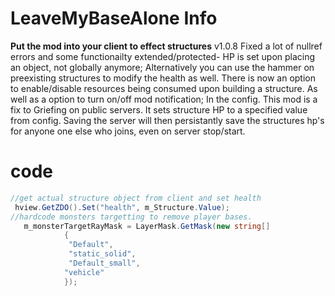 # LeaveMyBaseAlone Info
****Put the mod into your client to effect structures****
v1.0.8 Fixed a lot of nullref errors and some functionailty extended/protected-
HP is set upon placing an object, not globally anymore; Alternatively you can use the hammer on preexisting structures to modify the health as well.
There is now an option to enable/disable resources being consumed upon building a structure. As well as a option to turn on/off mod notification; In the config.
This mod is a fix to Griefing on public servers. 
It sets structure HP to a specified value from config. 
Saving the server will then persistantly save the structures hp's for anyone one else who joins, even on server stop/start.

# code

```cs
//get actual structure object from client and set health
 hview.GetZDO().Set("health", m_Structure.Value); 
//hardcode monsters targetting to remove player bases.
   m_monsterTargetRayMask = LayerMask.GetMask(new string[]
            {
             "Default",
             "static_solid",
             "Default_small",
            "vehicle"
            });
```